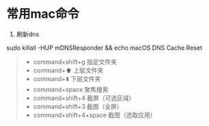# 常用mac命令

1. 刷新dns

sudo killall -HUP mDNSResponder && echo macOS DNS Cache Reset

> - command+shift+g   指定文件夹
> - command+⬆️  上层文件夹
> - command+⬇️  下层文件夹
> - command+space 聚焦搜索
> - command+shift+4 截屏（可选区域）
> - command+shift+3 截图（全屏）
> - command+shift+4+space 截图（选取应用）

